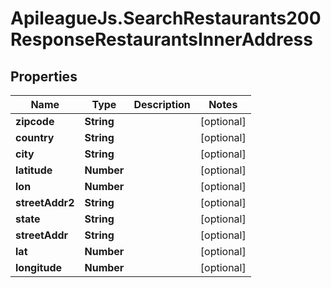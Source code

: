 # ApileagueJs.SearchRestaurants200ResponseRestaurantsInnerAddress

## Properties

Name | Type | Description | Notes
------------ | ------------- | ------------- | -------------
**zipcode** | **String** |  | [optional] 
**country** | **String** |  | [optional] 
**city** | **String** |  | [optional] 
**latitude** | **Number** |  | [optional] 
**lon** | **Number** |  | [optional] 
**streetAddr2** | **String** |  | [optional] 
**state** | **String** |  | [optional] 
**streetAddr** | **String** |  | [optional] 
**lat** | **Number** |  | [optional] 
**longitude** | **Number** |  | [optional] 


